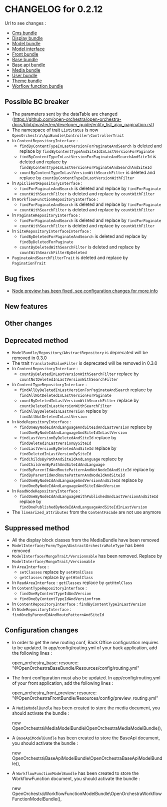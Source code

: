 # CHANGELOG for 0.2.12

Url to see changes : 

 - [Cms bundle](https://github.com/open-orchestra/open-orchestra-cms-bundle/compare/v0.2.11...v0.2.12)
 - [Display bundle](https://github.com/open-orchestra/open-orchestra-display-bundle/compare/v0.2.11...v0.2.12)
 - [Model bundle](https://github.com/open-orchestra/open-orchestra-model-bundle/compare/v0.2.11...v0.2.12)
 - [Model interface](https://github.com/open-orchestra/open-orchestra-model-interface/compare/v0.2.11...v0.2.12)
 - [Front bundle](https://github.com/open-orchestra/open-orchestra-front-bundle/compare/v0.2.11...v0.2.12)
 - [Base bundle](https://github.com/open-orchestra/open-orchestra-base-bundle/compare/v0.2.11...v0.2.12)
 - [Base api bundle](https://github.com/open-orchestra/open-orchestra-base-api-bundle/compare/v0.2.11...v0.2.12)
 - [Media bundle](https://github.com/open-orchestra/open-orchestra-media-bundle/compare/v0.2.11...v0.2.12)
 - [User bundle](https://github.com/open-orchestra/open-orchestra-user-bundle/compare/v0.2.11...v0.2.12)
 - [Theme bundle](https://github.com/open-orchestra/open-orchestra-theme-bundle/compare/v0.2.11...v0.2.12)
 - [Worflow function bundle](https://github.com/open-orchestra/open-orchestra-worflow-function-bundle/compare/v0.2.11...v0.2.12)

## Possible BC breaker
 - The parameters sent by the dataTable are changed (https://github.com/open-orchestra/open-orchestra-docs/blob/master/en/developer_guide/entity_list_ajax_pagination.rst)
 - The namespace of trait `ListStatus` is now `OpenOrchestra\ApiBundle\Controller\ControllerTrait`
 - In ``ContentRepositoryInterface`` :
     - ``findByContentTypeInLastVersionForPaginateAndSearch`` is deleted and replace by ``findByContentTypeAndSiteIdInLastVersionForPaginate``
     - ``findByContentTypeInLastVersionForPaginateAndSearchAndSiteId`` is deleted and replace by ``findByContentTypeInLastVersionForPaginateAndSearchAndSiteId``
     - ``countByContentTypeInLastVersionWithSearchFilter`` is deleted and replace by ``countByContentTypeInLastVersionWithFilter``
 - In ``ApiClientRepositoryInterface`` :
    - ``findForPaginateAndSearch`` is deleted and replace by ``findForPaginate``
    - ``countWithSearchFilter`` is deleted and replace by ``countWithFilter``
 - In ``WorkflowFunctionRepositoryInterface`` :
    - ``findForPaginateAndSearch`` is deleted and replace by ``findForPaginate``
    - ``countWithSearchFilter`` is deleted and replace by ``countWithFilter``
 - In ``PaginateRepositoryInterface`` :
   - ``findForPaginateAndSearch`` is deleted and replace by ``findForPaginate``
   - ``countWithSearchFilter`` is deleted and replace by ``countWithFilter``
 - In ``SiteRepositoryInterfaceInterface`` :
   - ``findByDeletedForPaginateAndSearch`` is deleted and replace by ``findByDeletedForPaginate``
   - ``countByDeletedWithSearchFilter`` is deleted and replace by ``countWithSearchFilterByDeleted``
 - ``PaginateAndSearchFilterTrait`` is deleted and replace by ``PaginationTrait``

## Bug fixes
 - [Node preview has been fixed, see configuration changes for more info](https://trello.com/c/RtRaYALE/1090-2-etq-ubo-je-peux-voir-les-previsu-fr-en-fr)

## New features

## Other changes

## Deprecated method
 - ``ModelBundle/Repository/AbstractRepository`` is deprecated will be removed in 0.3.0
 - The trait ``TranslatedValueFilter`` is deprecated will be removed in 0.3.0
 - In ``ContentRepositoryInterface`` :
   - ``countByDeletedInLastVersionWithSearchFilter`` replace by ``countNotDeletedInLastVersionWithSearchFilter``
 - In ``ContentTypeRepositoryInterface`` :
   - ``findAllByDeletedInLastVersionForPaginateAndSearch`` replace by ``findAllNotDeletedInLastVersionForPaginate``
   - ``countByDeletedInLastVersionWithSearchFilter`` replace by ``countDeletedInLastVersionWithSearchFilter``
   - ``findAllByDeletedInLastVersion`` replace by ``findAllNotDeletedInLastVersion``
 - In ``NodeRepositoryInterface`` :
   - ``findOneByNodeIdAndLanguageAndSiteIdAndLastVersion`` replace by ``findOneByNodeIdAndLanguageAndSiteIdInLastVersion``
   - ``findLastVersionByDeletedAndSiteId`` replace by ``findDeletedInLastVersionBySiteId``
   - ``findLastVersionByDeletedAndSiteId``  replace by ``findDeletedInLastVersionBySiteId``
   - ``findChildsByPathAndSiteIdAndLanguage`` replace by ``findChildrenByPathAndSiteIdAndLanguage``
   - ``findByParentIdAndRoutePatternAndNotNodeIdAndSiteId`` replace by ``findByParentIdAndRoutePatternAndNodeIdAndSiteId``
   - ``findOneByNodeIdAndLanguageAndVersionAndSiteId`` replace by ``findOneByNodeIdAndLanguageAndSiteIdAndVersion``
 - In ``ReadNodeRepositoryInterface`` :
   - ``findOneByNodeIdAndLanguageWithPublishedAndLastVersionAndSiteId`` replace by ``findOnePublishedByNodeIdAndLanguageAndSiteIdInLastVersion``
 - The `linearized_attributes` from the `ContentFacade` are not use anymore

## Suppressed method

 - All the display block classes from the MediaBundle have been removed
 -  ``ModelInterface/Form/Type/AbstractOrchestraRoleType`` has been removed
 -  ``ModelInterface/MongoTrait/Versionnable`` has been removed. Replace by ``ModelInterface/MongoTrait/Versionable``
 - In ``AreaInterface`` :
   - ``setClasses`` replace by ``setHtmlClass``
   - ``getClasses`` replace by ``getHtmlClass``
 - In ``ReadAreaInterface`` : ``getClasses`` replace by ``getHtmlClass``
 - In ``ContentTypeRepositoryInterface`` :
   - ``findOneByContentTypeIdAndVersion``
   - ``findOneByContentTypeIdAndVersionfrom``
 - In ``ContentRepositoryInterface`` : ``findByContentTypeInLastVersion``
 - In ``NodeRepositoryInterface`` : ``findOneByParendIdAndRoutePatternAndSiteId``

## Configuration changes
 - In order to get the new routing conf, Back Office configuration requires to be updated. In app/config/routing.yml of your back application, add the following lines :

    open_orchestra_base:
        resource: "@OpenOrchestraBaseBundle/Resources/config/routing.yml"

 - The front configuration must also be updated. In app/config/routing.yml of your front application, add the following lines :

    open_orchestra_front_preview:
        resource: "@OpenOrchestraFrontBundle/Resources/config/preview_routing.yml"
 - A `MediaModelBundle` has been created to store the media document, you should activate the bundle :

    new OpenOrchestra\MediaModelBundle\OpenOrchestraMediaModelBundle(),
 - A `BaseApiModelBundle` has been created to store the BaseApi document, you should activate the bundle :

    new OpenOrchestra\BaseApiModelBundle\OpenOrchestraBaseApiModelBundle(),
 - A `WorkflowFunctionModelBundle` has been created to store the WorkflowFunction document, you should activate the bundle :

    new OpenOrchestra\WorkflowFunctionModelBundle\OpenOrchestraWorkflowFunctionModelBundle(),
